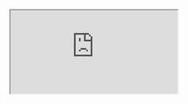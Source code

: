 <div class="card" style="max-width: 640px;">
  <iframe
  id="observable-iframe"
  src="https://observablehq.com/embed/f777e930c0aec7f8?cell=*&api_key=6184202a35d346d61eae2298a5663b7b87d01d0c">
  ></iframe>
</div>

<script src="https://unpkg.com/iframe-resizer@5.4.6/js/iframeResizer.min.js"></script>
<script>
  iFrameResize({
    checkOrigin: false,
    log: false,
    heightCalculationMethod: 'lowestElement',
    resizeFrom: 'child'
  }, '#observable-iframe');
</script>
